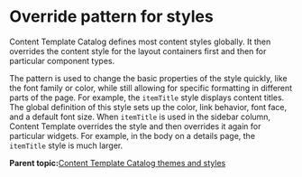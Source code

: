 # Override pattern for styles 

Content Template Catalog defines most content styles globally. It then overrides the content style for the layout containers first and then for particular component types.

The pattern is used to change the basic properties of the style quickly, like the font family or color, while still allowing for specific formatting in different parts of the page. For example, the `itemTitle` style displays content titles. The global definition of this style sets up the color, link behavior, font face, and a default font size. When `itemTitle` is used in the sidebar column, Content Template overrides the style and then overrides it again for particular widgets. For example, in the body on a details page, the `itemTitle` style is much larger.

**Parent topic:**[Content Template Catalog themes and styles ](../ctc/ctc_arch_css.md)

